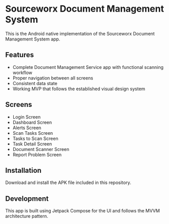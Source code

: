 # Sourceworx Document Management System

This is the Android native implementation of the Sourceworx Document Management System app.

## Features

- Complete Document Management Service app with functional scanning workflow
- Proper navigation between all screens
- Consistent data state
- Working MVP that follows the established visual design system

## Screens

- Login Screen
- Dashboard Screen
- Alerts Screen
- Scan Tasks Screen
- Tasks to Scan Screen
- Task Detail Screen
- Document Scanner Screen
- Report Problem Screen

## Installation

Download and install the APK file included in this repository.

## Development

This app is built using Jetpack Compose for the UI and follows the MVVM architecture pattern.
